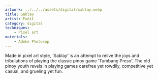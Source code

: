 ```yaml
---
artwork: ../../../assets/digital/sablay.webp
title: Sablay
artist: Padit
category: digital
techniques:
    - Pixel art
materials:
    - Adobe Photosop
---
```


Made in pixel art style, 'Sablay' is an attempt to relive the joys and tribulations of playing the classic pinoy game 'Tumbang Preso'. The old pinoy youth revels in playing games carefree yet rowdily, competitive yet casual, and grueling yet fun.
